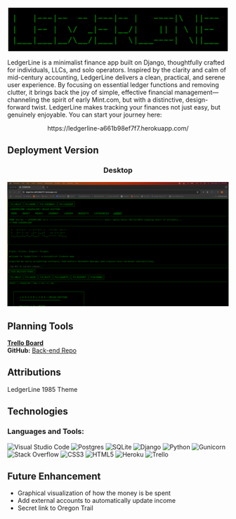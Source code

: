 <p align="center">
  <img src="https://raw.githubusercontent.com/brady-newhard/LedgerLine/main/main_app/static/images/LedgerLine-logo.png" alt="Logo" width="500">
</p>
<p>LedgerLine is a minimalist finance app built on Django, 
thoughtfully crafted for individuals, LLCs, and solo operators. 
Inspired by the clarity and calm of mid-century accounting, LedgerLine 
delivers a clean, practical, and serene user experience. By focusing on 
essential ledger functions and removing clutter, it brings back the joy 
of simple, effective financial management—channeling the spirit of early 
Mint.com, but with a distinctive, design-forward twist. LedgerLine makes 
tracking your finances not just easy, but genuinely enjoyable. You can start your journey here:<p>

<p align="center">
https://ledgerline-a661b98ef7f7.herokuapp.com/
</p>

## Deployment Version
<h3 align="center">Desktop</h3>
<div align="center">
    <img src="./main_app/static/images/LedgerLine-Webpage.png" alt="Image of the desktop" />
</div>

## Planning Tools
**[Trello Board](https://trello.com/b/msnFZSPq/finance-tracker)**  
**GitHub:** [Back-end Repo](https://github.com/brady-newhard/LedgerLine)  

## Attributions
LedgerLine 1985 Theme

## Technologies
<h3 align="left">Languages and Tools:</h3>

![Visual Studio Code](https://img.shields.io/badge/Visual%20Studio%20Code-0078d7.svg?style=for-the-badge&logo=visual-studio-code&logoColor=white)
![Postgres](https://img.shields.io/badge/postgres-%23316192.svg?style=for-the-badge&logo=postgresql&logoColor=white)
![SQLite](https://img.shields.io/badge/sqlite-%2307405e.svg?style=for-the-badge&logo=sqlite&logoColor=white)
![Django](https://img.shields.io/badge/django-%23092E20.svg?style=for-the-badge&logo=django&logoColor=white)
![Python](https://img.shields.io/badge/python-3670A0?style=for-the-badge&logo=python&logoColor=ffdd54)
![Gunicorn](https://img.shields.io/badge/gunicorn-%298729.svg?style=for-the-badge&logo=gunicorn&logoColor=white)
![Stack Overflow](https://img.shields.io/badge/-Stackoverflow-FE7A16?style=for-the-badge&logo=stack-overflow&logoColor=white)
![CSS3](https://img.shields.io/badge/css3-%231572B6.svg?style=for-the-badge&logo=css3&logoColor=white)
![HTML5](https://img.shields.io/badge/html5-%23E34F26.svg?style=for-the-badge&logo=html5&logoColor=white)
![Heroku](https://img.shields.io/badge/heroku-%23430098.svg?style=for-the-badge&logo=heroku&logoColor=white)
![Trello](https://img.shields.io/badge/Trello-%23026AA7.svg?style=for-the-badge&logo=Trello&logoColor=white)


## Future Enhancement
- Graphical visualization of how the money is be spent
- Add external accounts to automatically update income
- Secret link to Oregon Trail
